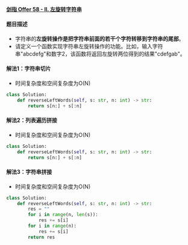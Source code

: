 #### [剑指 Offer 58 - II. 左旋转字符串](https://leetcode-cn.com/problems/zuo-xuan-zhuan-zi-fu-chuan-lcof/)

#### 题目描述

- 字符串的**左旋转操作是把字符串前面的若干个字符转移到字符串的尾部**。
- 请定义一个函数实现字符串左旋转操作的功能。比如，输入字符串"abcdefg"和数字2，该函数将返回左旋转两位得到的结果"cdefgab"。

#### 解法1：字符串切片

- 时间复杂度和空间复杂度为O(N)

```python
class Solution:
    def reverseLeftWords(self, s: str, n: int) -> str:
        return s[n:] + s[:n]
```

#### 解法2：列表遍历拼接

- 时间复杂度和空间复杂度为O(N)

```python
class Solution:
    def reverseLeftWords(self, s: str, n: int) -> str:
        return s[n:] + s[:n]
```

#### 解法3：字符串拼接

- 时间复杂度和空间复杂度为O(N)

```python
class Solution:
    def reverseLeftWords(self, s: str, n: int) -> str:
        res = ""
        for i in range(n, len(s)):
            res += s[i]
        for i in range(n):
            res += s[i]
        return res
```

